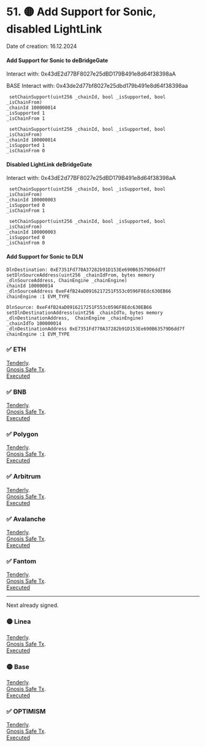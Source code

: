 



# 51. 🟡 Add Support for Sonic, disabled LightLink 
Date of creation: 16.12.2024

#### Add Support for Sonic to deBridgeGate
Interact with: 0x43dE2d77BF8027e25dBD179B491e8d64f38398aA

BASE Interact with: 0x43de2d77bf8027e25dbd179b491e8d64f38398aa

```
 setChainSupport(uint256 _chainId, bool _isSupported, bool _isChainFrom) 
_chainId 100000014 
_isSupported 1
_isChainFrom 1
```
```
 setChainSupport(uint256 _chainId, bool _isSupported, bool _isChainFrom) 
_chainId 100000014
_isSupported 1
_isChainFrom 0
```

#### Disabled LightLink deBridgeGate
Interact with: 0x43dE2d77BF8027e25dBD179B491e8d64f38398aA

```
 setChainSupport(uint256 _chainId, bool _isSupported, bool _isChainFrom) 
_chainId 100000003
_isSupported 0
_isChainFrom 1
```
```
 setChainSupport(uint256 _chainId, bool _isSupported, bool _isChainFrom) 
_chainId 100000003
_isSupported 0
_isChainFrom 0
```


####  Add Support for Sonic to DLN

```
DlnDestination: 0xE7351Fd770A37282b91D153Ee690B63579D6dd7f
setDlnSourceAddress(uint256 _chainIdFrom, bytes memory _dlnSourceAddress, ChainEngine _chainEngine)
chainId 100000014
_dlnSourceAddress 0xeF4fB24aD0916217251F553c0596F8Edc630EB66
chainEngine :1 EVM_TYPE
```

```
DlnSource: 0xeF4fB24aD0916217251F553c0596F8Edc630EB66
setDlnDestinationAddress(uint256 _chainIdTo, bytes memory _dlnDestinationAddress,  ChainEngine _chainEngine)
_chainIdTo 100000014
_dlnDestinationAddress 0xE7351Fd770A37282b91D153Ee690B63579D6dd7f
chainEngine :1 EVM_TYPE
```



### ✅ ETH 
[Tenderly](https://dashboard.tenderly.co/public/safe/safe-apps/simulator/1adb52fe-022a-4fb9-bc15-c50e31470274).   
[Gnosis Safe Tx](https://app.safe.global/transactions/tx?id=multisig_0x6bec1faF33183e1Bc316984202eCc09d46AC92D5_0xb222bc326a0905d21fac034c0aaeda20ec512564a7b7c9097af1430221686c92&safe=eth:0x6bec1faF33183e1Bc316984202eCc09d46AC92D5).   
[Executed](https://etherscan.io/tx/0x9872dbf135306c5977b85fef4f7d06353157ae49f1468f7e86c70fedbb8e1fb6#eventlog)

### ✅ BNB
[Tenderly](https://dashboard.tenderly.co/public/safe/safe-apps/simulator/4cdb4e22-073c-4d7d-bf9f-0ac406ba338c).   
[Gnosis Safe Tx](https://app.safe.global/transactions/tx?id=multisig_0xA52842cD43fA8c4B6660E443194769531d45b265_0x5633b0234519aca89d5a2d2b1cb96dd0cde33f27aa0d5aba2d158f403000af94&safe=bnb:0xA52842cD43fA8c4B6660E443194769531d45b265).   
[Executed](https://bscscan.com/tx/0x0a16113b1a9bcae12b3239ad9627d7cb5ca29f657ddfd4025bdf747cf02f9006#eventlog)

### ✅ Polygon
[Tenderly](https://dashboard.tenderly.co/public/safe/safe-apps/simulator/44074829-44e3-463c-95f6-29999a065b37).   
[Gnosis Safe Tx](https://app.safe.global/transactions/tx?id=multisig_0xA52842cD43fA8c4B6660E443194769531d45b265_0xf45b3335a19f59ee532705cfbf061e7d13b6a0c21b21ef2470a487b20b542f81&safe=matic:0xA52842cD43fA8c4B6660E443194769531d45b265).   
[Executed](https://polygonscan.com/tx/0x7fe8ee6ac4428ac0f1fa7cd507257faf2e05f723c3c21d689eab83910a4f5c03#eventlog)

### ✅ Arbitrum
[Tenderly](https://dashboard.tenderly.co/public/safe/safe-apps/simulator/7db04e17-8a9a-44e4-9527-a8d660a65acd).   
[Gnosis Safe Tx](https://app.safe.global/transactions/tx?id=multisig_0xA52842cD43fA8c4B6660E443194769531d45b265_0x29fc0d7d43fbe5c881acb9352f15717f55b52cae831b2ca38863a45979514a12&safe=arb1:0xA52842cD43fA8c4B6660E443194769531d45b265).   
[Executed](https://arbiscan.io/tx/0xea148ea2f8bcc2d2179e9b309e7fc36cdcd7b84edc7ee6c155ad3fe24ddaae9d#eventlog)

### ✅ Avalanche
[Tenderly](https://dashboard.tenderly.co/public/safe/safe-apps/simulator/740a855b-679f-4c00-a743-672ceebd95f2).   
[Gnosis Safe Tx](https://app.safe.global/transactions/tx?id=multisig_0x8AC842e8f3be6BF67ccfdC87CE3F98D635008Ef0_0x875d5da78a6bf35decc46121e1800d2005032742ab3acb439bd9534fd1baeb4c&safe=avax:0x8AC842e8f3be6BF67ccfdC87CE3F98D635008Ef0).   
[Executed](https://snowtrace.io/tx/0x964a934f3ccc4f40db5036defa47f0cd18a09ec1f7d42c4d255007dc519e6e04/eventlog?chainid=43114)

### ✅ Fantom
[Tenderly](https://dashboard.tenderly.co/FantomSafe/safe/simulator/d9f505cf-713b-42e6-94d0-23e4ae562701).   
[Gnosis Safe Tx](https://safe.fantom.network/transactions/tx?id=multisig_0xA52842cD43fA8c4B6660E443194769531d45b265_0x72b0bcb670cbe72c736c3425c83b0b579a0459d127610366ffe5c22cd93d849c&safe=ftm:0xA52842cD43fA8c4B6660E443194769531d45b265).   
[Executed](https://ftmscan.com/tx/0x2190c0f8068cf510c9070fc6f9931a0d18fc9597ccda478a9bb884cece8a1808#eventlog)

------------------------------
Next already signed.   

### 🟡 Linea
[Tenderly](https://dashboard.tenderly.co/public/safe/safe-apps/simulator/ba1f391f-2d17-45b8-bb8d-d32d040e1f86/logs).   
[Gnosis Safe Tx](https://app.safe.global/transactions/tx?id=multisig_0xA52842cD43fA8c4B6660E443194769531d45b265_0xc36e85c99530c36a351e475b4457fc44a659b53434fc7ca97269da674d786dfe&safe=linea:0xA52842cD43fA8c4B6660E443194769531d45b265).   
[Executed]()

### 🟡 Base
[Tenderly](https://app.safe.global/transactions/tx?id=multisig_0xF0A9d50F912D64D1105b276526e21881bF48A29e_0xf302955477aaf907e44327b6e42e8865d32a2cd4b255945c5d7ea5a072ecef4f&safe=base:0xF0A9d50F912D64D1105b276526e21881bF48A29e).   
[Gnosis Safe Tx](https://dashboard.tenderly.co/public/safe/safe-apps/simulator/5f620148-0308-4278-b5ff-e5e5ba3dc859/logs).   
[Executed]()

### ✅ OPTIMISM
[Tenderly](https://dashboard.tenderly.co/public/safe/safe-apps/simulator/880f1421-e175-4b5d-9c2c-45a18371be5f).   
[Gnosis Safe Tx](https://app.safe.global/transactions/tx?id=multisig_0xA52842cD43fA8c4B6660E443194769531d45b265_0xd6d9571717157064001558d1785b51b59c0563449846cae9fc964495a7101c3e&safe=oeth:0xA52842cD43fA8c4B6660E443194769531d45b265).   
[Executed](https://optimistic.etherscan.io/tx/0x67e31838efa66e7a75e03d1065196d2afdfba9a92c60be1c70b48e1c13fc9671#eventlog)

